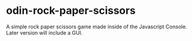 # odin-rock-paper-scissors
A simple rock paper scissors game made inside of the Javascript Console. Later version will include a GUI.
